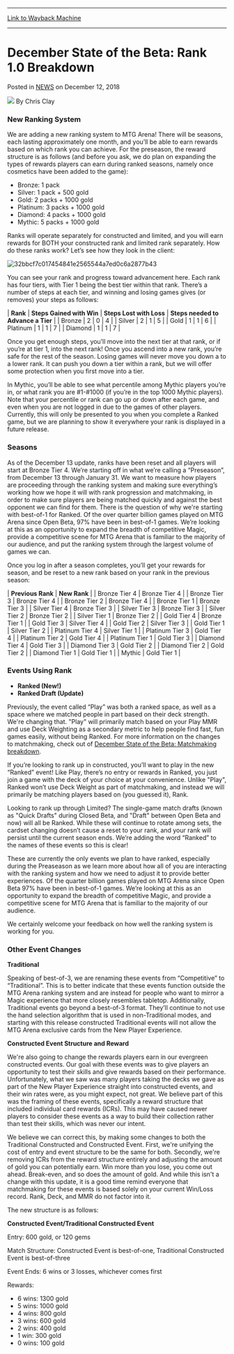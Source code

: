 
---
[Link to Wayback Machine](https://web.archive.org/web/20220625233244/https://magic.wizards.com/en/articles/archive/december-state-beta-rank-10-breakdown-2018-12-12)

[_metadata_:author]:- "Chris Clay"
[_metadata_:description]:- "New Ranking System We are adding a new ranking system to MTG Arena! There will be seasons, each lasting approximately one month, and you’ll be able to earn rewards based on which rank you can achieve."
[_metadata_:generator]:- "Drupal 7 (http://drupal.org)"
[_metadata_:node]:- "1376961"
[_metadata_:publish_date]:- "2018-12-12"
[_metadata_:source]:- "div-main-content"
[_metadata_:title]:- "December State of the Beta: Rank 1.0 Breakdown"
[_metadata_:wayback_capture_timestamp]:- "2022-06-25 23:32:44"
[_metadata_:wayback_raw_url]:- "https://web.archive.org/web/20220625233244id_/https://magic.wizards.com/en/articles/archive/december-state-beta-rank-10-breakdown-2018-12-12"
[_metadata_:wayback_url]:- "https://magic.wizards.com/en/articles/archive/december-state-beta-rank-10-breakdown-2018-12-12"
---


December State of the Beta: Rank 1.0 Breakdown
==============================================



 Posted in [NEWS](/en/articles)
 on December 12, 2018 






![](https://media.magic.wizards.com/styles/auth_small/public/images/person/Chris%20Clay.jpg)
By Chris Clay












### New Ranking System


We are adding a new ranking system to MTG Arena! There will be seasons, each lasting approximately one month, and you’ll be able to earn rewards based on which rank you can achieve. For the preseason, the reward structure is as follows (and before you ask, we do plan on expanding the types of rewards players can earn during ranked seasons, namely once cosmetics have been added to the game):


* Bronze: 1 pack
* Silver: 1 pack + 500 gold
* Gold: 2 packs + 1000 gold
* Platinum: 3 packs + 1000 gold
* Diamond: 4 packs + 1000 gold
* Mythic: 5 packs + 1000 gold

Ranks will operate separately for constructed and limited, and you will earn rewards for BOTH your constructed rank and limited rank separately. How do these ranks work? Let’s see how they look in the client:


![32bbcf7c017454841e2565544a7ed0c6a2877b43](https://web.archive.org/web/20200401161152im_/https://s3.amazonaws.com/duxsite-mtgarena/32bbcf7c017454841e2565544a7ed0c6a2877b43f1d80bf4d278402e113d71b2u46.png)


You can see your rank and progress toward advancement here. Each rank has four tiers, with Tier 1 being the best tier within that rank. There’s a number of steps at each tier, and winning and losing games gives (or removes) your steps as follows:




| **Rank** | **Steps Gained with Win** | **Steps Lost with Loss** | **Steps needed to Advance a Tier** |
| Bronze | 2 | 0 | 4 |
| Silver | 2 | 1 | 5 |
| Gold | 1 | 1 | 6 |
| Platinum | 1 | 1 | 7 |
| Diamond | 1 | 1 | 7 |

Once you get enough steps, you’ll move into the next tier at that rank, or if you’re at tier 1, into the next rank! Once you ascend into a new rank, you’re safe for the rest of the season. Losing games will never move you down a to a lower rank. It can push you down a tier within a rank, but we will offer some protection when you first move into a tier.


In Mythic, you’ll be able to see what percentile among Mythic players you’re in, or what rank you are #1-#1000 (if you’re in the top 1000 Mythic players). Note that your percentile or rank can go up or down after each game, and even when you are not logged in due to the games of other players. Currently, this will only be presented to you when you complete a Ranked game, but we are planning to show it everywhere your rank is displayed in a future release.


### Seasons


As of the December 13 update, ranks have been reset and all players will start at Bronze Tier 4. We’re starting off in what we’re calling a “Preseason”, from December 13 through January 31. We want to measure how players are proceeding through the ranking system and making sure everything’s working how we hope it will with rank progression and matchmaking, in order to make sure players are being matched quickly and against the best opponent we can find for them. There is the question of why we're starting with best-of-1 for Ranked. Of the over quarter billion games played on MTG Arena since Open Beta, 97% have been in best-of-1 games. We’re looking at this as an opportunity to expand the breadth of competitive Magic, provide a competitive scene for MTG Arena that is familiar to the majority of our audience, and put the ranking system through the largest volume of games we can.


Once you log in after a season completes, you’ll get your rewards for season, and be reset to a new rank based on your rank in the previous season:




| **Previous Rank** | **New Rank** |
| Bronze Tier 4 | Bronze Tier 4 |
| Bronze Tier 3 | Bronze Tier 4 |
| Bronze Tier 2 | Bronze Tier 4 |
| Bronze Tier 1 | Bronze Tier 3 |
| Silver Tier 4 | Bronze Tier 3 |
| Silver Tier 3 | Bronze Tier 3 |
| Silver Tier 2 | Bronze Tier 2 |
| Silver Tier 1 | Bronze Tier 2 |
| Gold Tier 4 | Bronze Tier 1 |
| Gold Tier 3 | Silver Tier 4 |
| Gold Tier 2 | Silver Tier 3 |
| Gold Tier 1 | Silver Tier 2 |
| Platinum Tier 4 | Silver Tier 1 |
| Platinum Tier 3 | Gold Tier 4 |
| Platinum Tier 2 | Gold Tier 4 |
| Platinum Tier 1 | Gold Tier 3 |
| Diamond Tier 4 | Gold Tier 3 |
| Diamond Tier 3 | Gold Tier 2 |
| Diamond Tier 2 | Gold Tier 2 |
| Diamond Tier 1 | Gold Tier 1 |
| Mythic | Gold Tier 1 |

### Events Using Rank


* **Ranked (New!)**
* **Ranked Draft (Update)**

Previously, the event called “Play” was both a ranked space, as well as a space where we matched people in part based on their deck strength. We're changing that. "Play" will primarily match based on your Play MMR and use Deck Weighting as a secondary metric to help people find fast, fun games easily, without being Ranked. For more information on the changes to matchmaking, check out of [December State of the Beta: Matchmaking breakdown](https://mtgarena.community.gl/forums/threads/43383).


If you’re looking to rank up in constructed, you’ll want to play in the new “Ranked” event! Like Play, there’s no entry or rewards in Ranked, you just join a game with the deck of your choice at your convenience. Unlike "Play", Ranked won’t use Deck Weight as part of matchmaking, and instead we will primarily be matching players based on (you guessed it), Rank.


Looking to rank up through Limited? The single-game match drafts (known as "Quick Drafts" during Closed Beta, and "Draft" between Open Beta and now) will all be Ranked. While these will continue to rotate among sets, the cardset changing doesn’t cause a reset to your rank, and your rank will persist until the current season ends. We’re adding the word “Ranked” to the names of these events so this is clear!


These are currently the only events we plan to have ranked, especially during the Preaseason as we learn more about how all of you are interacting with the ranking system and how we need to adjust it to provide better experiences. Of the quarter billion games played on MTG Arena since Open Beta 97% have been in best-of-1 games. We’re looking at this as an opportunity to expand the breadth of competitive Magic, and provide a competitive scene for MTG Arena that is familiar to the majority of our audience.


We certainly welcome your feedback on how well the ranking system is working for you.


### Other Event Changes


**Traditional** 


Speaking of best-of-3, we are renaming these events from “Competitive” to “Traditional”. This is to better indicate that these events function outside the MTG Arena ranking system and are instead for people who want to mirror a Magic experience that more closely resembles tabletop. Additionally, Traditional events go beyond a best-of-3 format. They’ll continue to not use the hand selection algorithm that is used in non-Traditional modes, and starting with this release constructed Traditional events will not allow the MTG Arena exclusive cards from the New Player Experience.


**Constructed Event Structure and Reward** 


We're also going to change the rewards players earn in our evergreen constructed events. Our goal with these events was to give players an opportunity to test their skills and give rewards based on their performance. Unfortunately, what we saw was many players taking the decks we gave as part of the New Player Experience straight into constructed events, and their win rates were, as you might expect, not great. We believe part of this was the framing of these events, specifically a reward structure that included individual card rewards (ICRs). This may have caused newer players to consider these events as a way to build their collection rather than test their skills, which was never our intent.


We believe we can correct this, by making some changes to both the Traditional Constructed and Constructed Event. First, we're unifying the cost of entry and event structure to be the same for both. Secondly, we're removing ICRs from the reward structure entirely and adjusting the amount of gold you can potentially earn. Win more than you lose, you come out ahead. Break-even, and so does the amount of gold. And while this isn't a change with this update, it is a good time remind everyone that matchmaking for these events is based solely on your current Win/Loss record. Rank, Deck, and MMR do not factor into it.


The new structure is as follows:


**Constructed Event/Traditional Constructed Event**


Entry: 600 gold, or 120 gems


Match Structure: Constructed Event is best-of-one, Traditional Constructed Event is best-of-three


Event Ends: 6 wins or 3 losses, whichever comes first


Rewards:


* 6 wins: 1300 gold
* 5 wins: 1000 gold
* 4 wins: 800 gold
* 3 wins: 600 gold
* 2 wins: 400 gold
* 1 win: 300 gold
* 0 wins: 100 gold






